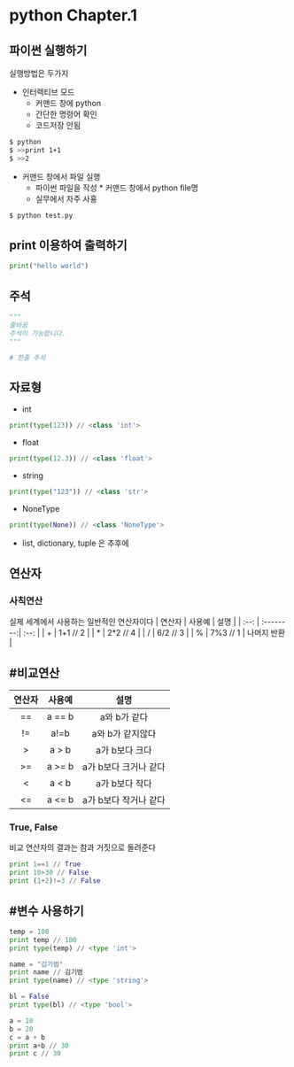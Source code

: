 # python Chapter.1

## 파이썬 실행하기
실행방법은 두가지
* 인터렉티브 모드
	* 커맨드 창에 python
	* 간단한 명령어 확인
	* 코드저장 안됨

```bash
$ python
$ >>print 1+1
$ >>2
```
* 커맨드 창에서 파일 실행
	* 파이썬 파일을 작성
			* 커맨드 창에서 python file명
	* 실무에서 자주 사횽

```bash
$ python test.py
```

## print 이용하여 출력하기
```python
print("hello world")
```

## 주석
```python
"""
줄바꿈
주석이 가능합니다.
"""

# 한줄 주석
```


## 자료형
* int
```python
print(type(123)) // <class 'int'>
```
* float
```python
print(type(12.3)) // <class 'float'>
```
* string
```python
print(type("123")) // <class 'str'>
```
* NoneType
```python
print(type(None)) // <class 'NoneType'>
```

* list, dictionary, tuple 은 추후에

## 연산자
### 사칙연산
실제 세계에서 사용하는 일반적인 연산자이다
| 연산자      |    사용예 | 설명  |
| :--: | :--------:| :--: |
| +  | 1+1 // 2 |
| *  | 2*2 // 4 |
| /  | 6/2 // 3 |
| %  | 7%3 // 1 | 나머지 반환 |

## #비교연산

| 연산자      | 사용예 | 설명  |
| :---: | :---:| :--: |
| == | a == b |  a와 b가 같다   |
| != |  a!=b |  a와 b가 같지않다  |
| >  |  a > b | a가 b보다 크다  |
| >=  | a >= b | a가 b보다 크거나 같다  |
| <  |  a < b | a가 b보다 작다  |
| <=  | a <= b | a가 b보다 작거나 같다  |


### True, False
비교 연산자의 결과는 참과 거짓으로 돌려준다

```python
print 1==1 // True
print 10>30 // False
print (1+2)!=3 // False
```


## #변수 사용하기
```python
temp = 100
print temp // 100
print type(temp) // <type 'int'>

name = "김기범"
print name // 김기범
print type(name) // <type 'string'>

bl = False
print type(bl) // <type 'bool'>

a = 10
b = 20
c = a + b
print a+b // 30
print c // 30
```


